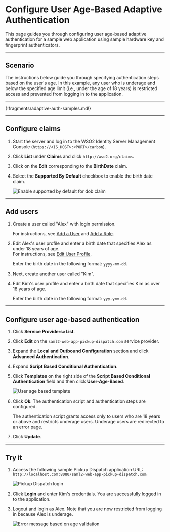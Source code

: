 # Configure User Age-Based Adaptive Authentication

This page guides you through configuring user age-based adaptive authentication for a sample web application using sample hardware key and fingerprint authenticators. 

----

## Scenario

The instructions below guide you through specifying authentication steps based on the user's age. In this example, any user who is underage and below the specified age limit (i.e., under the age of 18 years) is restricted access and prevented from logging in to the application.

----

{!fragments/adaptive-auth-samples.md!}

----

## Configure claims

1.  Start the server and log in to the WSO2 Identity Server Management Console (`https://<IS_HOST>:<PORT>/carbon`).

2.  Click **List** under **Claims** and click `http://wso2.org/claims`.

3.  Click on the **Edit** corresponding to the **BirthDate** claim.

4.  Select the **Supported By Default** checkbox to enable the birth
    date claim.  

    ![Enable supported by default for dob claim]({{base_path}}/assets/img/samples/enable-dob-claim.png)

----

## Add users

1.  Create a user called "Alex" with login permission.

    For instructions, see [Add a User]({{base_path}}/guides/identity-lifecycles/admin-creation-workflow/) and [Add a Role]({{base_path}}/guides/identity-lifecycles/add-user-roles/).

2. Edit Alex's user profile and enter a birth date that specifies Alex as under 18 years of age.  
    For instructions, see [Edit User Profile]({{base_path}}/guides/identity-lifecycles/update-profile/).

    Enter the birth date in the following format: `yyyy-mm-dd`.

3.  Next, create another user called "Kim".

4.  Edit Kim's user profile and enter a birth date that specifies Kim as over 18 years of age.

    Enter the birth date in the following format: `yyy-ymm-dd`.

----

## Configure user age-based authentication

1.  Click **Service Providers>List**.

2.  Click **Edit** on the `saml2-web-app-pickup-dispatch.com` service provider.

3.  Expand the **Local and Outbound Configuration** section and click **Advanced Authentication**.

4.  Expand **Script Based Conditional Authentication**.

5.  Click **Templates** on the right side of the **Script Based Conditional Authentication** field and then click **User-Age-Based**. 

    ![User age based template]({{base_path}}/assets/img/samples/user-age-based-template.png)

6.  Click **Ok**. The authentication script and authentication steps
    are configured. 
    
    The authentication script grants access only to users who are 18 years or above and restricts underage users.
    Underage users are redirected to an error page.

7.  Click **Update**.

----

## Try it

1.  Access the following sample Pickup Dispatch application URL:
    `http://localhost.com:8080/saml2-web-app-pickup-dispatch.com`

    ![Pickup Dispatch login]({{base_path}}/assets/img/samples/dispatch-login.png)

2.  Click **Login** and enter Kim's credentials. You are successfully
    logged in to the application.  

3.  Logout and login as Alex. Note that you are now restricted from
    logging in because Alex is underage.  

    ![Error message based on age validation]({{base_path}}/assets/img/samples/age-validation.png)
